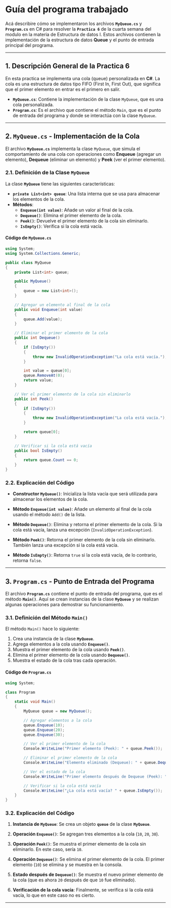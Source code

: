 
# **Guía del programa trabajado**

Acá describire cómo se implementaron los archivos **`MyQueue.cs`** y **`Program.cs`** en C# para resolver la **`Practica 6`** de la cuarta semana del modulo en la materia de Estructura de datos I. Estos archivos contienen la implementación de la estructura de datos **Queue** y el punto de entrada principal del programa.

---

## **1. Descripción General de la Practica 6**

En esta practica se implementa una cola (queue) personalizada en **C#**. La cola es una estructura de datos tipo FIFO (First In, First Out), que significa que el primer elemento en entrar es el primero en salir.

- **`MyQueue.cs`**: Contiene la implementación de la clase `MyQueue`, que es una cola personalizada.
- **`Program.cs`**: Es el archivo que contiene el método `Main`, que es el punto de entrada del programa y donde se interactúa con la clase `MyQueue`.

---

## **2. `MyQueue.cs` - Implementación de la Cola**

El archivo **`MyQueue.cs`** implementa la clase `MyQueue`, que simula el comportamiento de una cola con operaciones como **Enqueue** (agregar un elemento), **Dequeue** (eliminar un elemento) y **Peek** (ver el primer elemento).

### **2.1. Definición de la Clase `MyQueue`**

La clase **`MyQueue`** tiene las siguientes características:

- **`private List<int> queue`**: Una lista interna que se usa para almacenar los elementos de la cola.
- **Métodos**:
  - **`Enqueue(int value)`**: Añade un valor al final de la cola.
  - **`Dequeue()`**: Elimina el primer elemento de la cola.
  - **`Peek()`**: Devuelve el primer elemento de la cola sin eliminarlo.
  - **`IsEmpty()`**: Verifica si la cola está vacía.

#### **Código de `MyQueue.cs`**

```csharp
using System;
using System.Collections.Generic;

public class MyQueue
{
    private List<int> queue;

    public MyQueue()
    {
        queue = new List<int>();
    }

    // Agregar un elemento al final de la cola
    public void Enqueue(int value)
    {
        queue.Add(value);
    }

    // Eliminar el primer elemento de la cola
    public int Dequeue()
    {
        if (IsEmpty())
        {
            throw new InvalidOperationException("La cola está vacía.");
        }

        int value = queue[0];
        queue.RemoveAt(0);
        return value;
    }

    // Ver el primer elemento de la cola sin eliminarlo
    public int Peek()
    {
        if (IsEmpty())
        {
            throw new InvalidOperationException("La cola está vacía.");
        }

        return queue[0];
    }

    // Verificar si la cola está vacía
    public bool IsEmpty()
    {
        return queue.Count == 0;
    }
}
```

### **2.2. Explicación del Código**

- **Constructor `MyQueue()`**: Inicializa la lista vacía que será utilizada para almacenar los elementos de la cola.
  
- **Método `Enqueue(int value)`**: Añade un elemento al final de la cola usando el método `Add()` de la lista.

- **Método `Dequeue()`**: Elimina y retorna el primer elemento de la cola. Si la cola está vacía, lanza una excepción (`InvalidOperationException`).

- **Método `Peek()`**: Retorna el primer elemento de la cola sin eliminarlo. También lanza una excepción si la cola está vacía.

- **Método `IsEmpty()`**: Retorna `true` si la cola está vacía, de lo contrario, retorna `false`.

---

## **3. `Program.cs` - Punto de Entrada del Programa**

El archivo **`Program.cs`** contiene el punto de entrada del programa, que es el método **`Main()`**. Aquí se crean instancias de la clase **`MyQueue`** y se realizan algunas operaciones para demostrar su funcionamiento.

### **3.1. Definición del Método `Main()`**

El método `Main()` hace lo siguiente:

1. Crea una instancia de la clase **`MyQueue`**.
2. Agrega elementos a la cola usando **`Enqueue()`**.
3. Muestra el primer elemento de la cola usando **`Peek()`**.
4. Elimina el primer elemento de la cola usando **`Dequeue()`**.
5. Muestra el estado de la cola tras cada operación.

#### **Código de `Program.cs`**

```csharp
using System;

class Program
{
    static void Main()
    {
        MyQueue queue = new MyQueue();

        // Agregar elementos a la cola
        queue.Enqueue(10);
        queue.Enqueue(20);
        queue.Enqueue(30);

        // Ver el primer elemento de la cola
        Console.WriteLine("Primer elemento (Peek): " + queue.Peek());

        // Eliminar el primer elemento de la cola
        Console.WriteLine("Elemento eliminado (Dequeue): " + queue.Dequeue());

        // Ver el estado de la cola
        Console.WriteLine("Primer elemento después de Dequeue (Peek): " + queue.Peek());

        // Verificar si la cola está vacía
        Console.WriteLine("¿La cola está vacía? " + queue.IsEmpty());
    }
}
```

### **3.2. Explicación del Código**

1. **Instancia de `MyQueue`**: Se crea un objeto **`queue`** de la clase **`MyQueue`**.
   
2. **Operación `Enqueue()`**: Se agregan tres elementos a la cola (`10`, `20`, `30`).
   
3. **Operación `Peek()`**: Se muestra el primer elemento de la cola sin eliminarlo. En este caso, sería `10`.
   
4. **Operación `Dequeue()`**: Se elimina el primer elemento de la cola. El primer elemento (`10`) se elimina y se muestra en la consola.

5. **Estado después de `Dequeue()`**: Se muestra el nuevo primer elemento de la cola (que es ahora `20` después de que `10` fue eliminado).

6. **Verificación de la cola vacía**: Finalmente, se verifica si la cola está vacía, lo que en este caso no es cierto.

---



